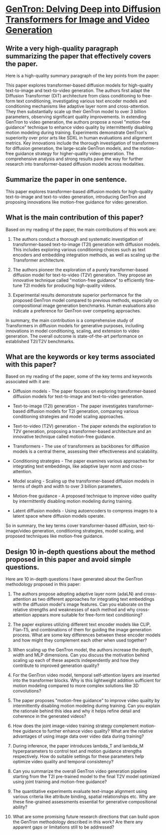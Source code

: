 # [GenTron: Delving Deep into Diffusion Transformers for Image and Video   Generation](https://arxiv.org/abs/2312.04557)

## Write a very high-quality paragraph summarizing the paper that effectively covers the paper.

 Here is a high-quality summary paragraph of the key points from the paper:

This paper explores transformer-based diffusion models for high-quality text-to-image and text-to-video generation. The authors first adapt the Diffusion Transformer (DiT) architecture from class conditioning to free-form text conditioning, investigating various text encoder models and conditioning mechanisms like adaptive layer norm and cross-attention. They then substantially scale up their GenTron model to over 3 billion parameters, observing significant quality improvements. In extending GenTron to video generation, the authors propose a novel "motion-free guidance" technique to enhance video quality by intermittently disabling motion modeling during training. Experiments demonstrate GenTron's superiority over prior arts like SDXL in human evaluations and alignment metrics. Key innovations include the thorough investigation of transformers for diffusion generation, the large-scale GenTron models, and the motion-free guidance strategy for higher-quality video generation. The comprehensive analysis and strong results pave the way for further research into transformer-based diffusion models across modalities.


## Summarize the paper in one sentence.

 This paper explores transformer-based diffusion models for high-quality text-to-image and text-to-video generation, introducing GenTron and proposing innovations like motion-free guidance for video generation.


## What is the main contribution of this paper?

 Based on my reading of the paper, the main contributions of this work are:

1) The authors conduct a thorough and systematic investigation of transformer-based text-to-image (T2I) generation with diffusion models. This includes exploring various conditioning choices such as text encoders and embedding integration methods, as well as scaling up the Transformer architecture.

2) The authors pioneer the exploration of a purely transformer-based diffusion model for text-to-video (T2V) generation. They propose an innovative technique called "motion-free guidance" to efficiently fine-tune T2I models for producing high-quality videos. 

3) Experimental results demonstrate superior performance for the proposed GenTron model compared to previous methods, especially on compositional image generation benchmarks. Human evaluations also indicate a preference for GenTron over competing approaches.

In summary, the main contribution is a comprehensive study of Transformers in diffusion models for generative purposes, including innovations in model conditioning, scaling, and extension to video generation. The overall outcome is state-of-the-art performance on established T2I/T2V benchmarks.


## What are the keywords or key terms associated with this paper?

 Based on my reading of the paper, some of the key terms and keywords associated with it are:

- Diffusion models - The paper focuses on exploring transformer-based diffusion models for text-to-image and text-to-video generation.

- Text-to-image (T2I) generation - The paper investigates transformer-based diffusion models for T2I generation, comparing various conditioning strategies and model scaling approaches. 

- Text-to-video (T2V) generation - The paper extends the exploration to T2V generation, proposing a transformer-based architecture and an innovative technique called motion-free guidance.

- Transformers - The use of transformers as backbones for diffusion models is a central theme, assessing their effectiveness and scalability.

- Conditioning strategies - The paper examines various approaches for integrating text embeddings, like adaptive layer norm and cross-attention.

- Model scaling - Scaling up the transformer-based diffusion models in terms of depth and width to over 3 billion parameters.

- Motion-free guidance - A proposed technique to improve video quality by intermittently disabling motion modeling during training.

- Latent diffusion models - Using autoencoders to compress images to a latent space where diffusion models operate.

So in summary, the key terms cover transformer-based diffusion, text-to-image/video generation, conditioning strategies, model scaling, and proposed techniques like motion-free guidance.


## Design 10 in-depth questions about the method proposed in this paper and avoid simple questions.

 Here are 10 in-depth questions I have generated about the GenTron methodology proposed in this paper:

1. The authors propose adopting adaptive layer norm (adaLN) and cross-attention as two different approaches for integrating text embeddings with the diffusion model's image features. Can you elaborate on the relative strengths and weaknesses of each method and why cross-attention appears more suitable for free-form text conditioning?

2. The paper explores utilizing different text encoder models like CLIP, Flan-T5, and combinations of them for guiding the image generation process. What are some key differences between these encoder models and how might they complement each other when used together? 

3. When scaling up the GenTron model, the authors increase the depth, width and MLP dimensions. Can you discuss the motivation behind scaling up each of these aspects independently and how they contribute to improved generation quality?

4. For the GenTron video model, temporal self-attention layers are inserted into the transformer blocks. Why is this lightweight addition sufficient for motion modeling compared to more complex solutions like 3D convolutions?

5. The paper proposes "motion-free guidance" to improve video quality by intermittently disabling motion modeling during training. Can you explain the rationale behind this idea and why it helps refine detail and coherence in the generated videos?  

6. How does the joint image-video training strategy complement motion-free guidance to further enhance video quality? What are the relative advantages of using image data over video data during training?

7. During inference, the paper introduces lambda_T and lambda_M hyperparameters to control text and motion guidance strengths respectively. How do suitable settings for these parameters help optimize video quality and temporal consistency?

8. Can you summarize the overall GenTron video generation pipeline starting from the T2I pre-trained model to the final T2V model optimized using joint training and motion-free guidance?

9. The quantitative experiments evaluate text-image alignment using various criteria like attribute binding, spatial relationships etc. Why are these fine-grained assessments essential for generative compositional ability? 

10. What are some promising future research directions that can build upon the GenTron methodology described in this work? Are there any apparent gaps or limitations still to be addressed?
